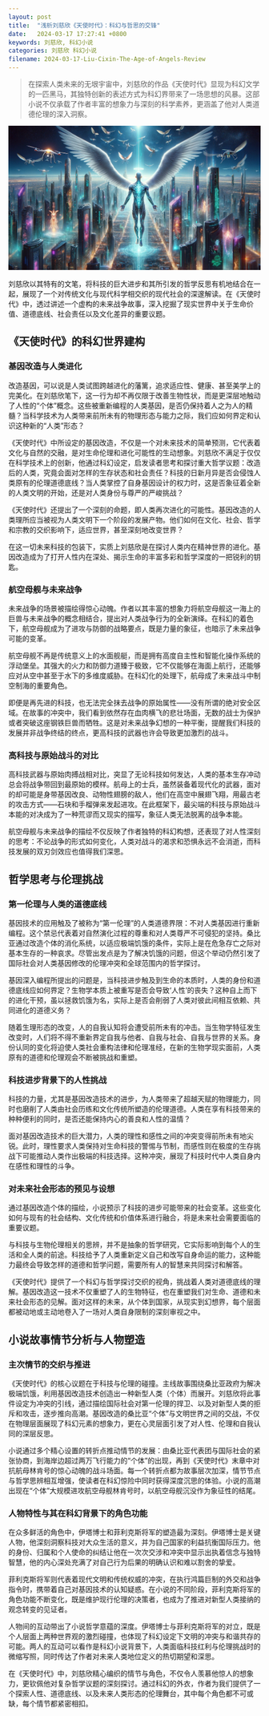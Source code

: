 ```yaml
---
layout: post
title:  "浅析刘慈欣《天使时代》：科幻与哲思的交锋"
date:   2024-03-17 17:27:41 +0800
keywords: 刘慈欣, 科幻小说
categories: 刘慈欣 科幻小说
filename: 2024-03-17-Liu-Cixin-The-Age-of-Angels-Review
---
```


> 在探索人类未来的无垠宇宙中，刘慈欣的作品《天使时代》显现为科幻文学的一匹黑马，其独特创新的表述方式为科幻界带来了一场思想的风暴。这部小说不仅承载了作者丰富的想象力与深刻的科学素养，更涵盖了他对人类道德伦理的深入洞察。

![在《天使时代》中描述的未来世界，人们拥有通过基因改造而获得的天使般翅膀。图像中心是一个被基因改造的人类，在一个充满未来科技的都市中心，双翅展开，姿态优雅而神圣。背景有高耸的超级摩天大楼，表面覆以活力充沛的生物发光技术和传统文化图腾。天空中有其他天使型人类飞翔，以及无人机和传统风筝共存的场景。愿景是展现科技进化与文化传承之美的和谐共存。](https://raw.githubusercontent.com/jamiesun/images/master/default/sN9PjW.jpg)

刘慈欣以其特有的文笔，将科技的巨大进步和其所引发的哲学反思有机地结合在一起，展现了一个对传统文化与现代科学相交织的现代社会的深邃解读。在《天使时代》中，透过讲述一个虚构的未来战争故事，深入挖掘了现实世界中关于生命价值、道德底线、社会责任以及文化差异的重要议题。

## 《天使时代》的科幻世界建构

### 基因改造与人类进化

改造基因，可以说是人类试图跨越进化的藩篱，追求适应性、健康、甚至美学上的完美化。在刘慈欣笔下，这一行为却不再仅限于改善生物性状，而是更深层地触动了人性的“个体”概念。这些被重新编程的人类基因，是否仍保持着人之为人的精髓？当科学技术为人类带来前所未有的物理形态与能力之际，我们应如何界定和认识这种新的“人类”形态？

《天使时代》中所设定的基因改造，不仅是一个对未来技术的简单预测，它代表着文化与自然的交融，是对生命伦理和进化可能性的生动想象。刘慈欣不满足于仅仅在科学技术上的创新，他通过科幻设定，启发读者思考和探讨重大哲学议题：改造后的人类，究竟会面对怎样的生存状态和社会责任？科技的日新月异是否会侵蚀人类原有的伦理道德底线？当人类掌控了自身基因设计的权力时，这是否象征着全新的人类文明的开始，还是对人类身份与尊严的严峻挑战？

《天使时代》还提出了一个深刻的命题，即人类再次进化的可能性。基因改造的人类理所应当被视为人类文明下一个阶段的发展产物。他们如何在文化、社会、哲学和宗教的交织影响下，适应世界，甚至深刻地改变世界？

在这一切未来科技的包装下，实质上刘慈欣是在探讨人类内在精神世界的进化。基因改造成为了打开人性内在深处、揭示生命的丰富多彩和哲学深度的一把锐利的钥匙。

### 航空母舰与未来战争

未来战争的场景被描绘得惊心动魄。作者以其丰富的想象力将航空母舰这一海上的巨兽与未来战争的概念相结合，提出对人类战争行为的全新演绎。在科幻的着色下，航空母舰成为了进攻与防御的战略要点，既是力量的象征，也暗示了未来战争可能的变革。

航空母舰不再是传统意义上的水面舰艇，而是拥有高度自主性和智能化操作系统的浮动堡垒。其强大的火力和防御力道臻于极致，它不仅能够在海面上航行，还能够应对从空中甚至于水下的多维度威胁。在科幻化的处理下，航母成了未来战斗中制空制海的重要角色。

即便是再先进的科技，也无法完全抹去战争的原始属性——没有所谓的绝对安全区域。在故事的冲突中，我们看到依然存在血肉横飞的悲壮场面，无数的战士为保护或者突破这座钢铁巨兽而牺牲。这是对未来战争幻想的一种平衡，提醒我们科技的发展并非战争终结的终点，更高科技的武器也许会导致更加激烈的战斗。

### 高科技与原始战斗的对比

高科技武器与原始肉搏战相对比，突显了无论科技如何发达，人类的基本生存冲动总会将战争带回到最原始的模样。航母上的士兵，虽然装备着现代化的武器，面对的却可能是身带基因改良、动物性翅膀的敌人，他们在高空中展翅飞翔，用最古老的攻击方式——石块和手榴弹来发起进攻。在此框架下，最尖端的科技与原始战斗本能的对决成为了一种荒谬而又现实的描写，象征人类无法脱离的战争本能。

航空母舰与未来战争的描绘不仅反映了作者独特的科幻构想，还表现了对人性深刻的思考：不论战争的形式如何变化，人类对战斗的渴求和恐惧永远不会消逝，而科技发展的双刃剑效应也值得我们深思。

## 哲学思考与伦理挑战

### 第一伦理与人类的道德底线

基因技术的应用触及了被称为“第一伦理”的人类道德界限：不对人类基因进行重新编程。这个禁忌代表着对自然演化过程的尊重和对人类尊严不可侵犯的坚持。桑比亚通过改造个体的消化系统，以适应极端饥饿的条件，实际上是在危急存亡之际对基本生存的一种哀求。尽管出发点是为了解决饥饿的问题，但这个举动仍然引发了国际社会对人类基因修改的伦理冲突和全球范围内的哲学探讨。

基因深入编程所提出的问题是，当科技进步触及到生命的本质时，人类的身份和道德底线应如何界定？生物学本质上被重写是否会导致‘人性’的丧失？这种自上而下的进化干预，虽以拯救饥饿为名，实际上是否会削弱了人类对彼此间相互依赖、共同进化的道德义务？

随着生理形态的改变，人的自我认知将会遭受前所未有的冲击。当生物学特征发生改变时，人们将不得不重新界定自我与他者、自我与社会、自我与世界的关系。身份认同的变化将迫使人类社会重构法律和伦理准经，在新的生物学现实面前，人类原有的道德和伦理观会不断被挑战和重塑。

### 科技进步背景下的人性挑战

科技的力量，尤其是基因改造技术的进步，为人类带来了超越天赋的物理能力，同时也磨削了人类由社会历练和文化传统所塑造的伦理道德。人类在享有科技带来的种种便利的同时，是否还能保持内心的善良和人性的温情？

面对基因改造技术的巨大潜力，人类的理性和感性之间的冲突变得前所未有地尖锐。此时，理性要求人类保持对生命科技的警惕与节制，而感性则在极度的生存挑战下可能推动人类作出极端的科技选择。这种冲突，展现了科技时代中人类自身内在感性和理性的斗争。

### 对未来社会形态的预见与设想

通过基因改造个体的描绘，小说预示了科技的进步可能带来的社会变革。这些变化如何与现有的社会结构、文化传统和价值体系进行融合，将是未来社会需要面临的重要议题。

与科技与生物伦理相关的思辨，并不是抽象的哲学研究，它实际影响到每个人的生活和全人类的前途。科技给予了人类重新定义自己和改写自身命运的能力，这种能力最终会导致怎样的道德和哲学问题，需要所有人的智慧来共同探讨和解答。

《天使时代》提供了一个科幻与哲学探讨交织的视角，挑战着人类对道德底线的理解。基因改造这一技术不仅重塑了人的生物特征，也在重塑我们对生命、道德和未来社会形态的见解。面对这样的未来，从个体到国家，从现实到幻想界，每个层面都被动地或主动地卷入了一场对人类自身限制的深刻审视之中。

## 小说故事情节分析与人物塑造

### 主次情节的交织与推进

《天使时代》的核心议题在于科技与伦理的碰撞。主线故事围绕桑比亚政府为解决极端饥饿，利用基因改造技术创造出一种新型人类（个体）而展开。刘慈欣将此事件设定为冲突的引线，通过描绘国际社会对第一伦理的捍卫、以及对新型人类的拒斥和攻击，逐步推向高潮。基因改造的桑比亚“个体”与文明世界之间的交战，不仅在物理层面展现了科幻元素的想象力，更在心灵层面引发了对人性、伦理和自我认同的深层反思。

小说通过多个精心设置的转折点推动情节的发展：由桑比亚代表团与国际社会的紧张协商，到海岸边超过两万飞行能力的“个体”的出现，再到《天使时代》末章中对抗航母林肯号的惊心动魄的战斗场面。每一个转折点都为故事层次加深，情节节点与哲学思辨相互增强，使读者在科幻惊险中同时获得深度沉思的体验。小说的高潮出现在“个体”大规模进攻航空母舰林肯号时，以航空母舰沉没作为象征性的结尾。

### 人物特性与其在科幻背景下的角色功能

在众多鲜活的角色中，伊塔博士和菲利克斯将军的塑造最为深刻。伊塔博士是关键人物，他深刻洞察科技对大众生活的意义，并为自己国家的利益抗衡国际压力。他的身份、归属和个人使命的纠结让他在一次次交涉和冲突中显示出执着信念与独特智慧，他的内心深处充满了对自己行为后果的明确认识和难以割舍的挚爱。

菲利克斯将军则代表着现代文明和传统权威的冲突，在执行鸿篇巨制的外交和战争指令时，携带着自己对基因技术的认知疑惑。在小说的不同阶段，菲利克斯将军的角色功能不断变化，既是维护现行伦理的决策者，也成为了推进对新型人类接纳的观念转变的见证者。

人物间的互动带出了小说哲学意蕴的深度。伊塔博士与菲利克斯将军的对立，既是个人层面上两种世界观的激烈碰撞，也体现了科幻设定下文明的冲突与和谐共存的可能。两人的互动可以看作是科幻小说背景下，人类面临科技红利与伦理挑战时的微缩写照，同时传达了作者对未来人类地位定义的热切期望和深思。

在《天使时代》中，刘慈欣精心编织的情节与角色，不仅令人羡慕他惊人的想象力，更钦佩他对复杂哲学议题的深刻探讨。通过科幻的外衣，作者为我们提供了一个探索人性、道德底线、以及未来人类形态的伦理舞台，其中每个角色都不可或缺，每个情节都紧密相扣。
